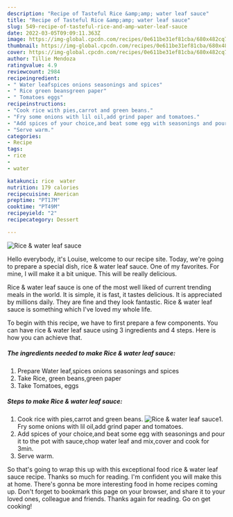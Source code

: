 ```yaml
---
description: "Recipe of Tasteful Rice &amp;amp; water leaf sauce"
title: "Recipe of Tasteful Rice &amp;amp; water leaf sauce"
slug: 549-recipe-of-tasteful-rice-and-amp-water-leaf-sauce
date: 2022-03-05T09:09:11.363Z
image: https://img-global.cpcdn.com/recipes/0e611be31ef81cba/680x482cq70/rice-water-leaf-sauce-recipe-main-photo.jpg
thumbnail: https://img-global.cpcdn.com/recipes/0e611be31ef81cba/680x482cq70/rice-water-leaf-sauce-recipe-main-photo.jpg
cover: https://img-global.cpcdn.com/recipes/0e611be31ef81cba/680x482cq70/rice-water-leaf-sauce-recipe-main-photo.jpg
author: Tillie Mendoza
ratingvalue: 4.9
reviewcount: 2984
recipeingredient:
- " Water leafspices onions seasonings and spices"
- " Rice green beansgreen paper"
- " Tomatoes eggs"
recipeinstructions:
- "Cook rice with pies,carrot and green beans."
- "Fry some onions with lil oil,add grind paper and tomatoes."
- "Add spices of your choice,and beat some egg with seasonings and pour it to the pot with sauce,chop water leaf and mix,cover and cook for 3min."
- "Serve warm."
categories:
- Recipe
tags:
- rice
- 
- water

katakunci: rice  water 
nutrition: 179 calories
recipecuisine: American
preptime: "PT17M"
cooktime: "PT49M"
recipeyield: "2"
recipecategory: Dessert

---
```



![Rice &amp; water leaf sauce](https://img-global.cpcdn.com/recipes/0e611be31ef81cba/680x482cq70/rice-water-leaf-sauce-recipe-main-photo.jpg)

Hello everybody, it's Louise, welcome to our recipe site. Today, we're going to prepare a special dish, rice &amp; water leaf sauce. One of my favorites. For mine, I will make it a bit unique. This will be really delicious.



Rice &amp; water leaf sauce is one of the most well liked of current trending meals in the world. It is simple, it is fast, it tastes delicious. It is appreciated by millions daily. They are fine and they look fantastic. Rice &amp; water leaf sauce is something which I've loved my whole life.


To begin with this recipe, we have to first prepare a few components. You can have rice &amp; water leaf sauce using 3 ingredients and 4 steps. Here is how you can achieve that.

<!--inarticleads1-->

##### The ingredients needed to make Rice &amp; water leaf sauce:

1. Prepare  Water leaf,spices onions seasonings and spices
1. Take  Rice, green beans,green paper
1. Take  Tomatoes, eggs




<!--inarticleads2-->

##### Steps to make Rice &amp; water leaf sauce:

1. Cook rice with pies,carrot and green beans.
<img src="https://img-global.cpcdn.com/steps/c282f8d994b55b5c/160x128cq70/rice-water-leaf-sauce-recipe-step-1-photo.jpg" alt="Rice &amp; water leaf sauce">1. Fry some onions with lil oil,add grind paper and tomatoes.
1. Add spices of your choice,and beat some egg with seasonings and pour it to the pot with sauce,chop water leaf and mix,cover and cook for 3min.
1. Serve warm.




So that's going to wrap this up with this exceptional food rice &amp; water leaf sauce recipe. Thanks so much for reading. I'm confident you will make this at home. There's gonna be more interesting food in home recipes coming up. Don't forget to bookmark this page on your browser, and share it to your loved ones, colleague and friends. Thanks again for reading. Go on get cooking!
